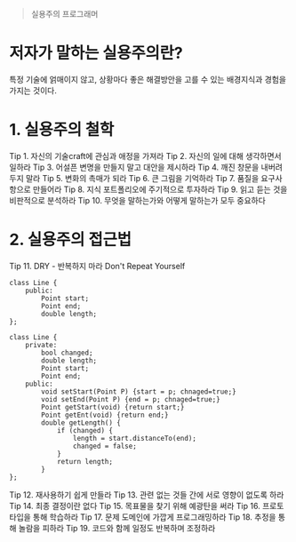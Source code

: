 > 실용주의 프로그래머

# 저자가 말하는 실용주의란?
특정 기술에 얽매이지 않고, 
상황마다 좋은 해결방안을 고를 수 있는 배경지식과 경험을 가지는 것이다.

# 1. 실용주의 철학
Tip 1. 자신의 기술craft에 관심과 애정을 가져라
Tip 2. 자신의 일에 대해 생각하면서 일하라
Tip 3. 어설픈 변명을 만들지 말고 대안을 제시하라
Tip 4. 깨진 창문을 내버려두지 말라
Tip 5. 변화의 촉매가 되라
Tip 6. 큰 그림을 기억하라
Tip 7. 품질을 요구사항으로 만들어라
Tip 8. 지식 포트폴리오에 주기적으로 투자하라
Tip 9. 읽고 듣는 것을 비판적으로 분석하라
Tip 10. 무엇을 말하는가와 어떻게 말하는가 모두 중요하다

# 2. 실용주의 접근법
Tip 11. DRY - 반복하지 마라 Don't Repeat Yourself
```
class Line {
    public:
        Point start;
        Point end;
        double length;
};

class Line {
    private:
        bool changed;
        double length;
        Point start;
        Point end;
    public:
        void setStart(Point P) {start = p; chnaged=true;}
        void setEnd(Point P) {end = p; chnaged=true;}
        Point getStart(void) {return start;}
        Point getEnt(void) {return end;}
        double getLength() {
            if (changed) {
                length = start.distanceTo(end);
                changed = false;
            }
            return length;
        }
};
```
Tip 12. 재사용하기 쉽게 만들라
Tip 13. 관련 없는 것들 간에 서로 영향이 없도록 하라
Tip 14. 최종 결정이란 없다
Tip 15. 목표물을 찾기 위해 예광탄을 써라
Tip 16. 프로토타입을 통해 학습하라
Tip 17. 문제 도메인에 가깝게 프로그래밍하라
Tip 18. 추정을 통해 놀람을 피하라
Tip 19. 코드와 함께 일정도 반복하며 조정하라